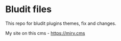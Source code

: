 # Bludit files

This repo for bludit plugins themes, fix and changes.

My site on this cms - https://mirv.cms
